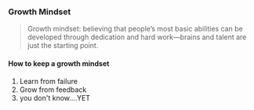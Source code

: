 ### Growth Mindset
> Growth mindset: believing that people’s most basic abilities can be developed through dedication and hard work—brains and talent are just the starting point.

#### How to keep a growth mindset
1. Learn from failure
1. Grow from feedback
1. you don't know....YET
